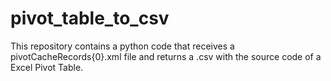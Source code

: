 # pivot_table_to_csv
This repository contains a python code that receives a pivotCacheRecords{0}.xml file and returns a .csv with the source code of a Excel Pivot Table.
